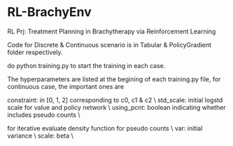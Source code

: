# RL-BrachyEnv
RL Prj: Treatment Planning in Brachytherapy via Reinforcement Learning

Code for Discrete & Continuous scenario is in Tabular & PolicyGradient folder respectively.

do python training.py to start the training in each case.

The hyperparameters are listed at the begining of each training.py file, for continuous case, the important ones are

constraint: in [0, 1, 2] corresponding to c0, c1 & c2 \\
std_scale: initial logstd scale for value and policy network \\
using_pcnt: boolean indicating whether includes pseudo counts \\

for iterative evaluate density function for pseudo counts \\
var: initial variance \\
scale: beta \\
